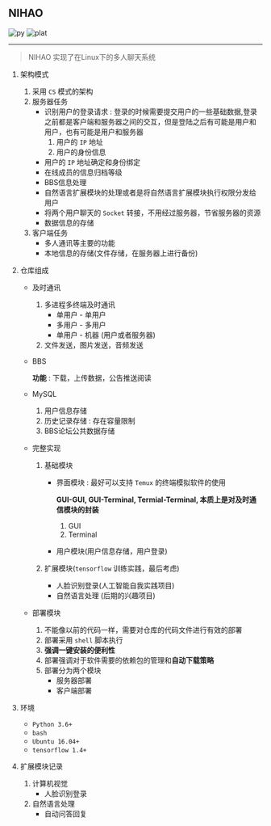 ## NIHAO

![py](https://img.shields.io/badge/python-3.6.1-red.svg?style=plastic)  ![plat](https://img.shields.io/badge/platform-Ubuntu16.04-red.svg?style=plastic)

---

>NIHAO 实现了在Linux下的多人聊天系统

1. 架构模式

   1. 采用 `CS` 模式的架构
   2. 服务器任务
      * 识别用户的登录请求 : 登录的时候需要提交用户的一些基础数据,登录之前都是客户端和服务器之间的交互，但是登陆之后有可能是用户和用户，也有可能是用户和服务器
        1. 用户的 `IP` 地址
        2. 用户的身份信息
      * 用户的 `IP` 地址确定和身份绑定
      * 在线成员的信息归档等级
      * BBS信息处理
      * 自然语言扩展模块的处理或者是将自然语言扩展模块执行权限分发给用户
      * 将两个用户聊天的 `Socket` 转接，不用经过服务器，节省服务器的资源
      * 数据信息的存储
   3. 客户端任务
      * 多人通讯等主要的功能
      * 本地信息的存储(文件存储，在服务器上进行备份)

2. 仓库组成

   * 及时通讯

     1. 多进程多终端及时通讯
        * 单用户 - 单用户
        * 多用户 - 多用户
        * 单用户 - 机器 (用户或者服务器)
     2. 文件发送，图片发送，音频发送

   * BBS

     **功能** : 下载，上传数据，公告推送阅读

   * MySQL

     1. 用户信息存储
     2. 历史记录存储 : 存在容量限制
     3. BBS论坛公共数据存储

   * 完整实现
     1. 基础模块

        * 界面模块 : 最好可以支持 `Temux` 的终端模拟软件的使用

          **GUI-GUI, GUI-Terminal, Termial-Terminal, 本质上是对及时通信模块的封装**

          1. GUI
          2. Terminal

        * 用户模块(用户信息存储，用户登录)

     2. 扩展模块(`tensorflow` 训练实践，最后考虑)
        * 人脸识别登录(人工智能自我实践项目)
        * 自然语言处理 (后期的兴趣项目) 

   * 部署模块

     1. 不能像以前的代码一样，需要对仓库的代码文件进行有效的部署
     2. 部署采用 `shell` 脚本执行
     3. **强调一键安装的便利性**
     4. 部署强调对于软件需要的依赖包的管理和**自动下载策略**
     5. 部署分为两个模块 
        * 服务器部署
        * 客户端部署

3. 环境
   * `Python 3.6+`
   * `bash`
   * `Ubuntu 16.04+`
   * `tensorflow 1.4+`

4. 扩展模块记录
   1. 计算机视觉
      * 人脸识别登录
   2. 自然语言处理
      * 自动问答回复